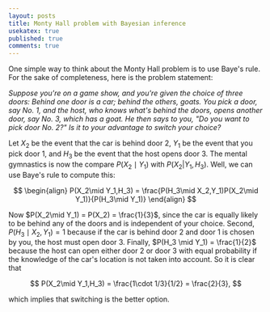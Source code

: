 ```yaml
---
layout: posts
title: Monty Hall problem with Bayesian inference
usekatex: true
published: true
comments: true
---
```


One simple way to think about the Monty Hall problem is to use Baye's rule.
For the sake of completeness, here is the problem statement:

_Suppose you're on a game show, and you're given the choice of three doors: Behind one door is a car; behind the others, goats. You pick a door, say No. 1, and the host, who knows what's behind the doors, opens another door, say No. 3, which has a goat. He then says to you, "Do you want to pick door No. 2?" Is it to your advantage to switch your choice?_

Let $X_2$ be the event that the car is behind door 2, $Y_1$ be the event that you pick door 1, and $H_3$ be the event that the host opens door 3.
The mental gymnastics is now the compare $P(X_2 \mid Y_1)$ with $P(X_2|Y_1,H_3)$.
Well, we can use Baye's rule to compute this:

$$
\begin{align}
P(X_2\mid Y_1,H_3) = \frac{P(H_3\mid X_2,Y_1)P(X_2\mid Y_1)}{P(H_3\mid Y_1)}
\end{align}
$$

Now $P(X_2\mid Y_1) = P(X_2) = \frac{1}{3}$, since the car is equally likely to be behind any of the doors and is independent of your choice.
Second, $P(H_3 \mid X_2, Y_1) = 1$ because if the car is behind door 2 and door 1 is chosen by you, the host must open door 3.
Finally, $P(H_3 \mid Y_1) = \frac{1}{2}$ because the host can open either door 2 or door 3 with equal probability if the knowledge of the car's location is not taken into account.
So it is clear that

$$
P(X_2\mid Y_1,H_3) = \frac{1\cdot 1/3}{1/2} = \frac{2}{3},
$$

which implies that switching is the better option.

